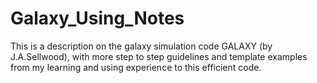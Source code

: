 # Galaxy_Using_Notes
This is a description on the galaxy simulation code GALAXY (by J.A.Sellwood), with more step to step guidelines and template examples from my learning and using experience to this efficient code.

# 
